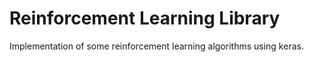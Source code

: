 # Reinforcement Learning Library

Implementation of some reinforcement learning algorithms using keras.
